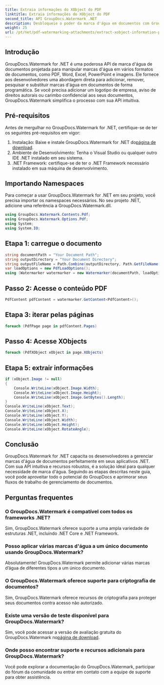 ```yaml
---
title: Extraia informações do XObject do PDF
linktitle: Extraia informações do XObject do PDF
second_title: API GroupDocs.Watermark .NET
description: Desbloqueie o poder da marca d'água em documentos com GroupDocs.Watermark for .NET. Gerencie facilmente marcas d'água em PDFs, documentos do Word e imagens.
weight: 25
url: /pt/net/pdf-watermarking-attachments/extract-xobject-information-pdf/
---
```

## Introdução
GroupDocs.Watermark for .NET é uma poderosa API de marca d'água de documentos projetada para manipular marcas d'água em vários formatos de documentos, como PDF, Word, Excel, PowerPoint e imagens. Ele fornece aos desenvolvedores uma abordagem direta para adicionar, remover, pesquisar e substituir marcas d'água em documentos de forma programática. Se você precisa adicionar um logotipo de empresa, aviso de direitos autorais ou carimbo confidencial aos seus documentos, GroupDocs.Watermark simplifica o processo com sua API intuitiva.
## Pré-requisitos
Antes de mergulhar no GroupDocs.Watermark for .NET, certifique-se de ter os seguintes pré-requisitos em vigor:
1. Instalação: Baixe e instale GroupDocs.Watermark for .NET do[página de download](https://releases.groupdocs.com/Watermark/net/).
2. Ambiente de Desenvolvimento: Tenha o Visual Studio ou qualquer outro IDE .NET instalado em seu sistema.
3. .NET Framework: certifique-se de ter o .NET Framework necessário instalado em sua máquina de desenvolvimento.

## Importando Namespaces
Para começar a usar GroupDocs.Watermark for .NET em seu projeto, você precisa importar os namespaces necessários.
No seu projeto .NET, adicione uma referência a GroupDocs.Watermark.dll.
```csharp
using GroupDocs.Watermark.Contents.Pdf;
using GroupDocs.Watermark.Options.Pdf;
using System;
using System.IO;
```
## Etapa 1: carregue o documento
```csharp
string documentPath = "Your Document Path";
string outputDirectory = "Your Document Directory";
string outputFileName = Path.Combine(outputDirectory, Path.GetFileName(documentPath));
var loadOptions = new PdfLoadOptions();
using (Watermarker watermarker = new Watermarker(documentPath, loadOptions))
```
## Passo 2: Acesse o conteúdo PDF
```csharp
PdfContent pdfContent = watermarker.GetContent<PdfContent>();
```
## Etapa 3: iterar pelas páginas
```csharp
foreach (PdfPage page in pdfContent.Pages)
```
## Passo 4: Acesse XObjects
```csharp
foreach (PdfXObject xObject in page.XObjects)
```
## Etapa 5: extrair informações
```csharp
if (xObject.Image != null)
{
    Console.WriteLine(xObject.Image.Width);
    Console.WriteLine(xObject.Image.Height);
    Console.WriteLine(xObject.Image.GetBytes().Length);
}
Console.WriteLine(xObject.Text);
Console.WriteLine(xObject.X);
Console.WriteLine(xObject.Y);
Console.WriteLine(xObject.Width);
Console.WriteLine(xObject.Height);
Console.WriteLine(xObject.RotateAngle);
```

## Conclusão
GroupDocs.Watermark for .NET capacita os desenvolvedores a gerenciar marcas d'água de documentos perfeitamente em seus aplicativos .NET. Com sua API intuitiva e recursos robustos, é a solução ideal para qualquer necessidade de marca d'água. Seguindo as etapas descritas neste guia, você pode aproveitar todo o potencial do GroupDocs e aprimorar seus fluxos de trabalho de gerenciamento de documentos.
## Perguntas frequentes
### O GroupDocs.Watermark é compatível com todos os frameworks .NET?
Sim, GroupDocs.Watermark oferece suporte a uma ampla variedade de estruturas .NET, incluindo .NET Core e .NET Framework.
### Posso aplicar várias marcas d'água a um único documento usando GroupDocs.Watermark?
Absolutamente! GroupDocs.Watermark permite adicionar várias marcas d’água de diferentes tipos a um único documento.
### O GroupDocs.Watermark oferece suporte para criptografia de documentos?
Sim, GroupDocs.Watermark oferece recursos de criptografia para proteger seus documentos contra acesso não autorizado.
### Existe uma versão de teste disponível para GroupDocs.Watermark?
 Sim, você pode acessar a versão de avaliação gratuita do GroupDocs.Watermark no[página de download](https://releases.groupdocs.com/).
### Onde posso encontrar suporte e recursos adicionais para GroupDocs.Watermark?
Você pode explorar a documentação do GroupDocs.Watermark, participar do fórum da comunidade ou entrar em contato com a equipe de suporte para obter assistência.